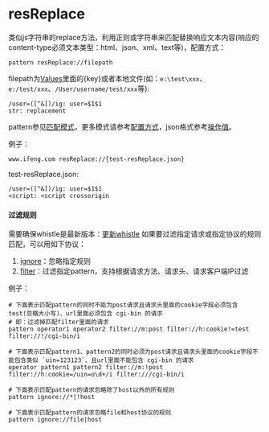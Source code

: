 # resReplace

类似js字符串的replace方法，利用正则或字符串来匹配替换响应文本内容(响应的content-type必须文本类型：html、json、xml、text等)，配置方式：

	pattern resReplace://filepath

filepath为[Values](http://local.whistlejs.com/#values)里面的{key}或者本地文件(如：`e:\test\xxx`、`e:/test/xxx`、`/User/username/test/xxx`等):

	/user=([^&])/ig: user=$1$1
	str: replacement

pattern参见[匹配模式](../pattern.html)，更多模式请参考[配置方式](../mode.html)，json格式参考[操作值](../data.html)。

例子：

	www.ifeng.com resReplace://{test-resReplace.json}


test-resReplace.json:

	/user=([^&])/ig: user=$1$1
	<script: <script crossorigin

#### 过滤规则
需要确保whistle是最新版本：[更新whistle](../update.html)
如果要过滤指定请求或指定协议的规则匹配，可以用如下协议：
1. [ignore](./ignore.html)：忽略指定规则
2. [filter](./filter.html)：过滤指定pattern，支持根据请求方法、请求头、请求客户端IP过滤

例子：

```
# 下面表示匹配pattern的同时不能为post请求且请求头里面的cookie字段必须包含test(忽略大小写)、url里面必须包含 cgi-bin 的请求
# 即：过滤掉匹配filter里面的请求
pattern operator1 operator2 filter://m:post filter://h:cookie!=test filter://!/cgi-bin/i

# 下面表示匹配pattern1、pattern2的同时必须为post请求且请求头里面的cookie字段不能包含类似 `uin=123123`、且url里面不能包含 cgi-bin 的请求
operator pattern1 pattern2 filter://m:!post filter://h:cookie=/uin=o\d+/i filter:///cgi-bin/i

# 下面表示匹配pattern的请求忽略除了host以外的所有规则
pattern ignore://*|!host

# 下面表示匹配pattern的请求忽略file和host协议的规则
pattern ignore://file|host
```

